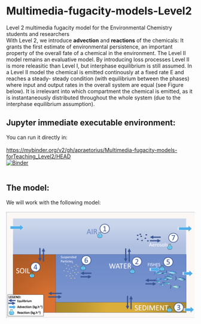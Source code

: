 # Multimedia-fugacity-models-Level2
  Level 2 multimedia fugacity model for the Environmental Chemistry students and researchers </br>
With Level 2, we introduce **advection** and **reactions** of the chemicals: It grants the first estimate of environmental persistence, an important property of the overall fate of a chemical in the environment. The Level II model remains an evaluative model. By introducing loss processes Level II is more releasitic than Level I, but interphase equilibrium is still assumed. In a Level II model the chemical is emitted continously at a fixed rate E and reaches a steady- steady condition (with equilibrium between the phases) where input and output rates in the overall system are equal (see Figure below). It is irrelevant into which compartment the chemical is emitted, as it is instantaneously distributed throughout the whole system (due to the interphase equilibrium assumption).

## Jupyter immediate executable environment: 

You can run it directly in: </br></br>
https://mybinder.org/v2/gh/apraetorius/Multimedia-fugacity-models-forTeaching_Level2/HEAD </br>
[![Binder](https://mybinder.org/badge_logo.svg)](https://mybinder.org/v2/gh/apraetorius/Multimedia-fugacity-models-forTeaching_Level2/HEAD)
</br></br>

## The model: 
We will work with the following model:</br></br>
![alt text](https://github.com/marianne-s/Multimedia-fugacity-models-Level2/blob/main/img/LEVEL2_Figure2.png?raw=true)



